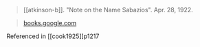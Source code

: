 > [[atkinson-b]]. "Note on the Name Sabazios". Apr. 28, 1922.

> [books.google.com](https://books.google.com/books?id=BNlw1neN4_QC&pg=PA1217&lpg=PA1217&dq=Sabazios+etymology&source=bl&ots=WsbItWEBMu&sig=ACfU3U09HF3EpvmFHvIDQ_S5FWOzvs4MGg&hl=en&sa=X&ved=2ahUKEwiJ9PrN89_6AhUwmmoFHTDVAIYQ6AF6BAhCEAM#v=onepage&q=Sabazios%20etymology&f=false)


Referenced in [[cook1925]]p1217